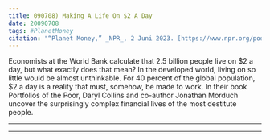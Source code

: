 ```yaml
---
title: 090708) Making A Life On $2 A Day
date: 20090708
tags: #PlanetMoney
citation: "“Planet Money,” _NPR_, 2 Juni 2023. [https://www.npr.org/podcasts/510289/planet-money](https://www.npr.org/podcasts/510289/planet-money) (diakses 4 Juni 2023)."
---
```


Economists at the World Bank calculate that 2.5 billion people live on $2 a day, but what exactly does that mean? In the developed world, living on so little would be almost unthinkable. For 40 percent of the global population, $2 a day is a reality that must, somehow, be made to work. In their book Portfolios of the Poor, Daryl Collins and co-author Jonathan Morduch uncover the surprisingly complex financial lives of the most destitute people.

----



----
